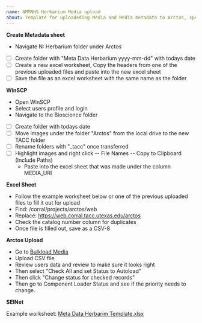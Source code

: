 ```yaml
---
name: NMMNHS Herbarium Media upload
about: Template for uploadeding Media and Media metadata to Arctos, specifically for Herbarium Specimens. Currently this is a draft. Arctos Project Number 10004420
---
```


**Create Metadata sheet**
- Navigate N: Herbarium folder under Arctos
- [ ] Create folder with "Meta Data Herbarium yyyy-mm-dd" with todays date
- [ ] Create a new excel worksheet, Copy the headers from one of the previous uploaded files and paste into the new excel sheet
- [ ] Save the file as an excel worksheet with the same name as the folder

**WinSCP**
- Open WinSCP
- Select users profile and login
- Navigate to the Bioscience folder
- [ ] Create folder with todays date
- [ ] Move images under the folder "Arctos" from the local drive to the new TACC folder
- [ ] Rename folders with "_tacc" once transferred
- [ ] Highlight images and right click -- File Names -- Copy to Clipboard (Include Paths)
  - Paste into the excel sheet that was made under the column MEDIA_URI
     
**Excel Sheet**
- Follow the example worksheet below or one of the previous uploaded files to fill it out for upload
- Find: /corral/projects/arctos/web
- Replace: https://web.corral.tacc.utexas.edu/arctos
- Check the catalog number column for duplicates
- Once file is filled out, save as a CSV-8

**Arctos Upload**
- Go to [Bulkload Media](https://arctos.database.museum/loaders/BulkloadMedia.cfm)
- Upload CSV file
- Review users data and review to make sure it looks right
- Then select "Check All and set Status to Autoload"
- Then click "Change status for checked records"
- Then go to Component Loader Status and see if the priority needs to change.

**SEINet**



Example worksheet: [Meta Data Herbarim Template.xlsx](https://github.com/user-attachments/files/18254802/Meta.Data.Herbarim.Template.xlsx)

